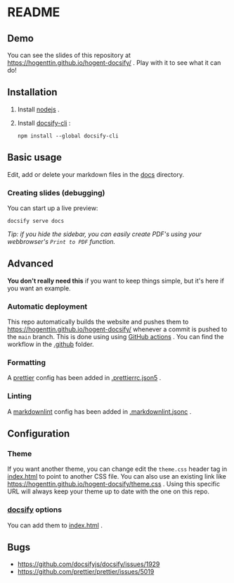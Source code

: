 # README

## Demo

You can see the slides of this repository at https://hogenttin.github.io/hogent-docsify/ . Play with it to see what it can do!

## Installation

1. Install [nodejs](https://nodejs.org) .
2. Install [docsify-cli](https://github.com/docsifyjs/docsify-cli) :

    ```console
    npm install --global docsify-cli
    ```

## Basic usage

Edit, add or delete your markdown files in the [docs](./docs/) directory.

### Creating slides (debugging)

You can start up a live preview:

```console
docsify serve docs
```

_Tip: if you hide the sidebar, you can easily create PDF's using your webbrowser's `Print to PDF` function._

## Advanced

**You don't really need this** if you want to keep things simple, but it's here if you want an example.

### Automatic deployment

This repo automatically builds the website and pushes them to https://hogenttin.github.io/hogent-docsify/ whenever a commit is pushed to the `main` branch. This is done using using [GitHub actions](https://docs.github.com/en/actions) . You can find the workflow in the [.github](./.github) folder.

### Formatting

A [prettier](https://prettier.io/docs/en/) config has been added in [.prettierrc.json5](./.prettierrc.json5) .

### Linting

A [markdownlint](https://github.com/DavidAnson/markdownlint) config has been added in [.markdownlint.jsonc](./.markdownlint.jsonc) .

## Configuration

### Theme

If you want another theme, you can change edit the `theme.css` header tag in [index.html](./docs/index.html) to point to another CSS file. You can also use an existing link like https://hogenttin.github.io/hogent-docsify/theme.css . Using this specific URL will always keep your theme up to date with the one on this repo.

### [docsify](https://docsify.js.org) options

You can add them to [index.html](./docs/index.html) .

## Bugs

-   https://github.com/docsifyjs/docsify/issues/1929
-   https://github.com/prettier/prettier/issues/5019
